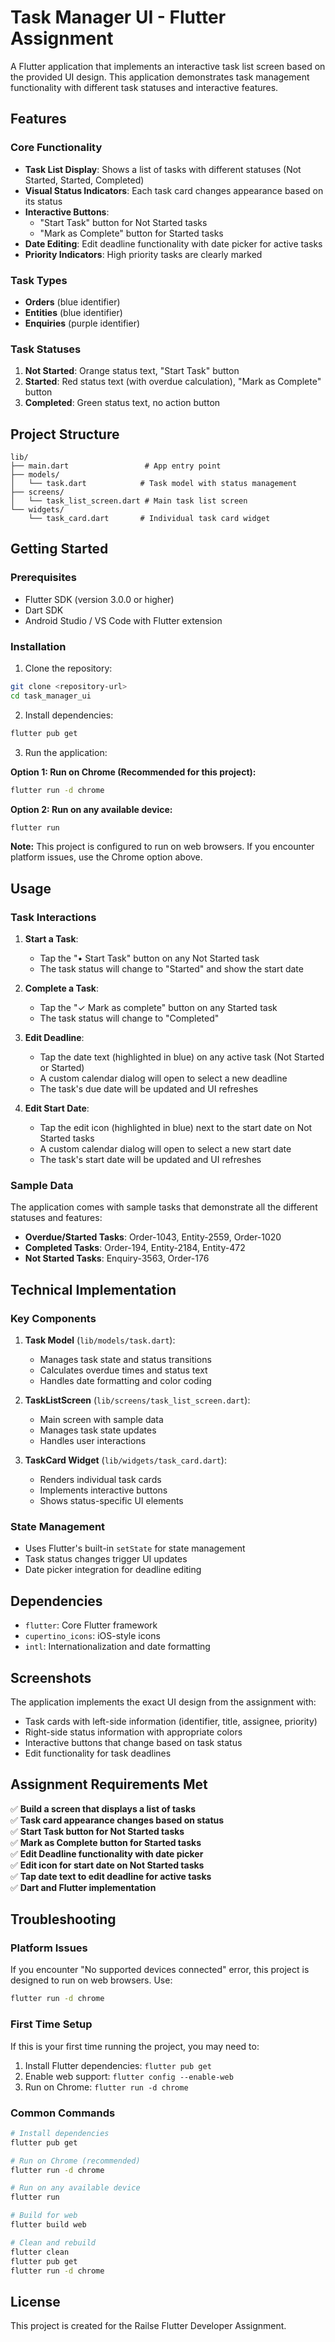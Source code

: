 # Task Manager UI - Flutter Assignment

A Flutter application that implements an interactive task list screen based on the provided UI design. This application demonstrates task management functionality with different task statuses and interactive features.

## Features

### Core Functionality
- **Task List Display**: Shows a list of tasks with different statuses (Not Started, Started, Completed)
- **Visual Status Indicators**: Each task card changes appearance based on its status
- **Interactive Buttons**: 
  - "Start Task" button for Not Started tasks
  - "Mark as Complete" button for Started tasks
- **Date Editing**: Edit deadline functionality with date picker for active tasks
- **Priority Indicators**: High priority tasks are clearly marked

### Task Types
- **Orders** (blue identifier)
- **Entities** (blue identifier) 
- **Enquiries** (purple identifier)

### Task Statuses
1. **Not Started**: Orange status text, "Start Task" button
2. **Started**: Red status text (with overdue calculation), "Mark as Complete" button
3. **Completed**: Green status text, no action button

## Project Structure

```
lib/
├── main.dart                 # App entry point
├── models/
│   └── task.dart            # Task model with status management
├── screens/
│   └── task_list_screen.dart # Main task list screen
└── widgets/
    └── task_card.dart       # Individual task card widget
```

## Getting Started

### Prerequisites
- Flutter SDK (version 3.0.0 or higher)
- Dart SDK
- Android Studio / VS Code with Flutter extension

### Installation

1. Clone the repository:
```bash
git clone <repository-url>
cd task_manager_ui
```

2. Install dependencies:
```bash
flutter pub get
```

3. Run the application:

**Option 1: Run on Chrome (Recommended for this project):**
```bash
flutter run -d chrome
```

**Option 2: Run on any available device:**
```bash
flutter run
```

**Note:** This project is configured to run on web browsers. If you encounter platform issues, use the Chrome option above.

## Usage

### Task Interactions

1. **Start a Task**: 
   - Tap the "• Start Task" button on any Not Started task
   - The task status will change to "Started" and show the start date

2. **Complete a Task**:
   - Tap the "✓ Mark as complete" button on any Started task
   - The task status will change to "Completed"

3. **Edit Deadline**:
   - Tap the date text (highlighted in blue) on any active task (Not Started or Started)
   - A custom calendar dialog will open to select a new deadline
   - The task's due date will be updated and UI refreshes
4. **Edit Start Date**:
   - Tap the edit icon (highlighted in blue) next to the start date on Not Started tasks
   - A custom calendar dialog will open to select a new start date
   - The task's start date will be updated and UI refreshes

### Sample Data

The application comes with sample tasks that demonstrate all the different statuses and features:

- **Overdue/Started Tasks**: Order-1043, Entity-2559, Order-1020
- **Completed Tasks**: Order-194, Entity-2184, Entity-472  
- **Not Started Tasks**: Enquiry-3563, Order-176

## Technical Implementation

### Key Components

1. **Task Model** (`lib/models/task.dart`):
   - Manages task state and status transitions
   - Calculates overdue times and status text
   - Handles date formatting and color coding

2. **TaskListScreen** (`lib/screens/task_list_screen.dart`):
   - Main screen with sample data
   - Manages task state updates
   - Handles user interactions

3. **TaskCard Widget** (`lib/widgets/task_card.dart`):
   - Renders individual task cards
   - Implements interactive buttons
   - Shows status-specific UI elements

### State Management
- Uses Flutter's built-in `setState` for state management
- Task status changes trigger UI updates
- Date picker integration for deadline editing

## Dependencies

- `flutter`: Core Flutter framework
- `cupertino_icons`: iOS-style icons
- `intl`: Internationalization and date formatting

## Screenshots

The application implements the exact UI design from the assignment with:
- Task cards with left-side information (identifier, title, assignee, priority)
- Right-side status information with appropriate colors
- Interactive buttons that change based on task status
- Edit functionality for task deadlines

## Assignment Requirements Met

✅ **Build a screen that displays a list of tasks**  
✅ **Task card appearance changes based on status**  
✅ **Start Task button for Not Started tasks**  
✅ **Mark as Complete button for Started tasks**  
✅ **Edit Deadline functionality with date picker**  
✅ **Edit icon for start date on Not Started tasks**  
✅ **Tap date text to edit deadline for active tasks**  
✅ **Dart and Flutter implementation**

## Troubleshooting

### Platform Issues
If you encounter "No supported devices connected" error, this project is designed to run on web browsers. Use:
```bash
flutter run -d chrome
```

### First Time Setup
If this is your first time running the project, you may need to:
1. Install Flutter dependencies: `flutter pub get`
2. Enable web support: `flutter config --enable-web`
3. Run on Chrome: `flutter run -d chrome`

### Common Commands
```bash
# Install dependencies
flutter pub get

# Run on Chrome (recommended)
flutter run -d chrome

# Run on any available device
flutter run

# Build for web
flutter build web

# Clean and rebuild
flutter clean
flutter pub get
flutter run -d chrome
```

## License

This project is created for the Railse Flutter Developer Assignment.
